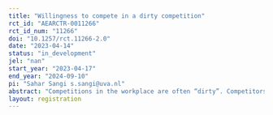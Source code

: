 ```yaml
---
title: "Willingness to compete in a dirty competition"
rct_id: "AEARCTR-0011266"
rct_id_num: "11266"
doi: "10.1257/rct.11266-2.0"
date: "2023-04-14"
status: "in_development"
jel: "nan"
start_year: "2023-04-17"
end_year: "2024-09-10"
pi: "Sahar Sangi s.sangi@uva.nl"
abstract: "Competitions in the workplace are often “dirty”. Competitors may sabotage their opponents, lie about their contributions, or retaliate against winners. Yet, we know little about willingness to enter such competitions and how it varies across individuals. We conduct an online experiment to address several new questions regarding willingness to compete when the competition is not clean. "
layout: registration
---
```


